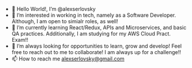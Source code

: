 - 👋 Hello World!, I’m @alexserlovsky
- 👀 I’m interested in working in tech, namely as a Software Developer. Although, I am open to simialr roles, as well!
- 🌱 I’m currently learning React/Redux, APIs and Microservices, and basic QA practices. Additionally, I am studying for my AWS Cloud Pract. Exam!!
- 💞️ I’m always looking for opportunities to learn, grow and develop! Feel free to reach out to me to collaborate! I am always up for a challenge!!
- 📫 How to reach me alexserlovsky@gmail.com

<!---
alexserlovsky/alexserlovsky is a ✨ special ✨ repository because its `README.md` (this file) appears on your GitHub profile.
You can click the Preview link to take a look at your changes.
--->
